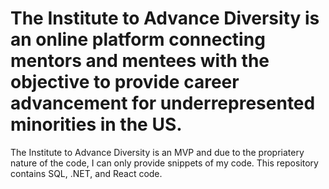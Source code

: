 # The Institute to Advance Diversity is an online platform connecting mentors and mentees with the objective to provide career advancement for underrepresented minorities in the US.

The Institute to Advance Diversity is an MVP and due to the propriatery nature of the code, I can only provide snippets of my code. This repository contains SQL, .NET, and React code.
